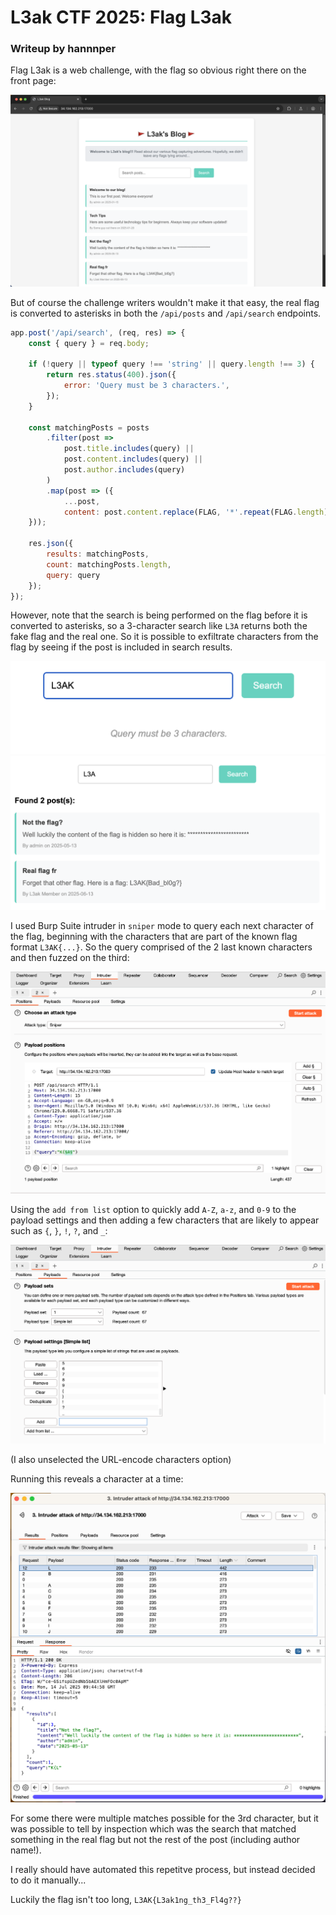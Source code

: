 # L3ak CTF 2025: Flag L3ak
### Writeup by hannnper

Flag L3ak is a web challenge, with the flag so obvious right there on the front page:

<img src="flag-l3ak.png">

But of course the challenge writers wouldn't make it that easy, the real flag is converted to asterisks in both the `/api/posts` and `/api/search` endpoints.

```js
app.post('/api/search', (req, res) => {
    const { query } = req.body;
    
    if (!query || typeof query !== 'string' || query.length !== 3) {
        return res.status(400).json({ 
            error: 'Query must be 3 characters.',
        });
    }

    const matchingPosts = posts
        .filter(post => 
            post.title.includes(query) ||
            post.content.includes(query) ||
            post.author.includes(query)
        )
        .map(post => ({
            ...post,
            content: post.content.replace(FLAG, '*'.repeat(FLAG.length))
    }));

    res.json({
        results: matchingPosts,
        count: matchingPosts.length,
        query: query
    });
});
```

However, note that the search is being performed on the flag before it is converted to asterisks, so a 3-character search like `L3A` returns both the fake flag and the real one. So it is possible to exfiltrate characters from the flag by seeing if the post is included in search results.

<img src="search-3chars.png">

<img src="search-L3A.png">

I used Burp Suite intruder in `sniper` mode to query each next character of the flag, beginning with the characters that are part of the known flag format `L3AK{...}`. So the query comprised of the 2 last known characters and then fuzzed on the third:

<img src="burp1.png">

Using the `add from list` option to quickly add `A-Z`, `a-z`, and `0-9` to the payload settings and then adding a few characters that are likely to appear such as `{`, `}`, `!`, `?`, and `_`:

<img src="burp2.png">

(I also unselected the URL-encode characters option)

Running this reveals a character at a time:

<img src="burp3.png">

For some there were multiple matches possible for the 3rd character, but it was possible to tell by inspection which was the search that matched something in the real flag but not the rest of the post (including author name!).

I really should have automated this repetitve process, but instead decided to do it manually...

Luckily the flag isn't too long, `L3AK{L3ak1ng_th3_Fl4g??}`

